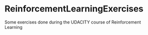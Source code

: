 # ReinforcementLearningExercises
Some exercises done during the UDACITY course of Reinforcement Learning 
